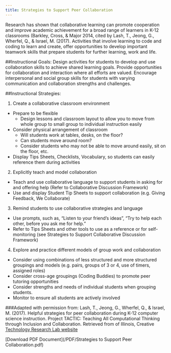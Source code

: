 ```yaml
---
title: Strategies to Support Peer Collaboration
---
```


Research has shown that collaborative learning can promote cooperation and improve academic achievement for a broad range of learners in K-12 classrooms (Barkley, Cross, &amp; Major 2014, cited by Lash, T., Jeong, G., Wherfel, Q., &amp; Israel, M. (2017). Activities that involve learning to code and coding to learn and create, offer opportunities to develop important teamwork skills that prepare students for further learning, work and life.

##Instructional Goals:
Design activities for students to develop and use collaboration skills to achieve shared learning goals.
Provide opportunities for collaboration and interaction where all efforts are valued.
Encourage interpersonal and social group skills for students with varying communication and collaboration strengths and challenges.

##Instructional Strategies:
1. Create a collaborative classroom environment
* Prepare to be flexible
  * Design lessons and classroom layout to allow you to move from whole group to small group to individual instruction easily
* Consider physical arrangement of classroom
  * Will students work at tables, desks, on the floor?
  * Can students move around room?
  * Consider students who may not be able to move around easily, sit on the floor, etc.
* Display Tips Sheets, Checklists, Vocabulary, so students can easily reference them during activities

2. Explicitly teach and model collaboration
* Teach and use collaborative language to support students in asking for and offering help (Refer to Collaborative Discussion Framework)
* Use and display Student Tip Sheets to support collaboration (e.g. Giving Feedback, We Collaborate)

3. Remind students to use collaborative strategies and language
* Use prompts, such as, “Listen to your friend’s ideas”, “Try to help each other, before you ask me for help.”
* Refer to Tips Sheets and other tools to use as a reference or for self-monitoring (see Strategies to Support Collaborative Discussion Framework)

4. Explore and practice different models of group work and collaboration
* Consider using combinations of less structured and more structured groupings and models (e.g. pairs, groups of 3 or 4, use of timers, assigned roles)
* Consider cross-age groupings (Coding Buddies) to promote peer tutoring opportunities
* Consider strengths and needs of individual students when grouping students.
* Monitor to ensure all students are actively involved

###Adapted with permission from:
Lash, T., Jeong, G., Wherfel, Q., &amp; Israel, M. (2017). Helpful strategies for peer collaboration during K-12 computer science instruction. Project TACTIC: Teaching All Computational Thinking through Inclusion and Collaboration. Retrieved from of Illinois, Creative [Technology Research Lab website](https://CTRL.education.illinois.edu/TACTICal/Collaboration)


[Download PDF Document](/PDF/Strategies to Support Peer Collaboration.pdf)
